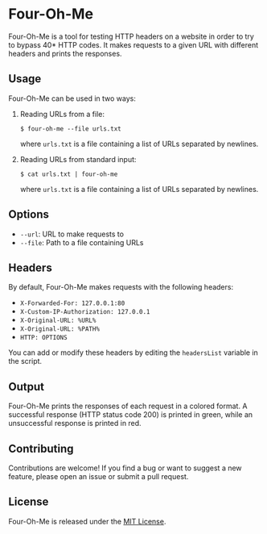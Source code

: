 # Four-Oh-Me

Four-Oh-Me is a tool for testing HTTP headers on a website in order to try to bypass 40* HTTP codes. It makes requests to a given URL with different headers and prints the responses.

## Usage

Four-Oh-Me can be used in two ways:

1. Reading URLs from a file:

   ```
   $ four-oh-me --file urls.txt
   ```

   where `urls.txt` is a file containing a list of URLs separated by newlines.

2. Reading URLs from standard input:

   ```
   $ cat urls.txt | four-oh-me
   ```

   where `urls.txt` is a file containing a list of URLs separated by newlines.

## Options

- `--url`: URL to make requests to
- `--file`: Path to a file containing URLs

## Headers

By default, Four-Oh-Me makes requests with the following headers:

- `X-Forwarded-For: 127.0.0.1:80`
- `X-Custom-IP-Authorization: 127.0.0.1`
- `X-Original-URL: %URL%`
- `X-Original-URL: %PATH%`
- `HTTP: OPTIONS`

You can add or modify these headers by editing the `headersList` variable in the script.

## Output

Four-Oh-Me prints the responses of each request in a colored format. A successful response (HTTP status code 200) is printed in green, while an unsuccessful response is printed in red.

## Contributing

Contributions are welcome! If you find a bug or want to suggest a new feature, please open an issue or submit a pull request.

## License

Four-Oh-Me is released under the [MIT License](https://github.com/yourname/four-oh-me/blob/main/LICENSE).